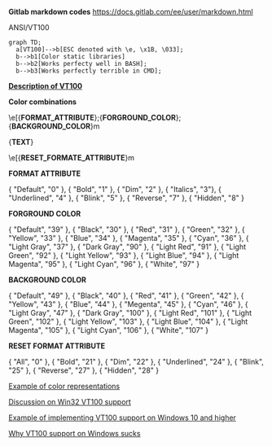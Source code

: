 **Gitlab markdown codes**
https://docs.gitlab.com/ee/user/markdown.html

ANSI/VT100


```mermaid
graph TD;
  a[VT100]-->b[ESC denoted with \e, \x1B, \033];
  b-->b1[Color static libraries]
  b-->b2[Works perfecty well in BASH];
  b-->b3[Works perfectly terrible in CMD];
```
[**Description of VT100**](https://misc.flogisoft.com/bash/tip_colors_and_formatting)

**Color combinations**
>>>
\e[{**FORMAT_ATTRIBUTE**};{**FORGROUND_COLOR**};{**BACKGROUND_COLOR**}m

{**TEXT**}

\e[{**RESET_FORMATE_ATTRIBUTE**}m
>>>

**FORMAT ATTRIBUTE**
>>>
 { "Default", "0" },
 { "Bold", "1" },
 { "Dim", "2" },
 { "Italics", "3"},
 { "Underlined", "4" },
 { "Blink", "5" },
 { "Reverse", "7" },
 { "Hidden", "8" }
>>>
**FORGROUND COLOR**
>>>
 { "Default", "39" },
 { "Black", "30" },
 { "Red", "31" },
 { "Green", "32" },
 { "Yellow", "33" },
 { "Blue", "34" },
 { "Magenta", "35" },
 { "Cyan", "36" },
 { "Light Gray", "37" },
 { "Dark Gray", "90" },
 { "Light Red", "91" },
 { "Light Green", "92" },
 { "Light Yellow", "93" },
 { "Light Blue", "94" },
 { "Light Magenta", "95" },
 { "Light Cyan", "96" },
 { "White", "97" }
>>>
**BACKGROUND COLOR**
>>>
 { "Default", "49" },
 { "Black", "40" },
 { "Red", "41" },
 { "Green", "42" },
 { "Yellow", "43" },
 { "Blue", "44" },
 { "Megenta", "45" },
 { "Cyan", "46" },
 { "Light Gray", "47" },
 { "Dark Gray", "100" },
 { "Light Red", "101" },
 { "Light Green", "102" },
 { "Light Yellow", "103" },
 { "Light Blue", "104" },
 { "Light Magenta", "105" },
 { "Light Cyan", "106" },
 { "White", "107" }
>>>
**RESET FORMAT ATTRIBUTE**
>>>
 { "All", "0" },
 { "Bold", "21" },
 { "Dim", "22" },
 { "Underlined", "24" },
 { "Blink", "25" },
 { "Reverse", "27" },
 { "Hidden", "28" }
>>>
[Example of color representations](https://gist.github.com/Prakasaka/219fe5695beeb4d6311583e79933a009)

[Discussion on Win32 VT100 support](https://stackoverflow.com/questions/16755142/how-to-make-win32-console-recognize-ansi-vt100-escape-sequences)

[Example of implementing VT100 support on Windows 10 and higher](https://solarianprogrammer.com/2019/04/08/c-programming-ansi-escape-codes-windows-macos-linux-terminals/)

[Why VT100 support on Windows sucks](https://stackoverflow.com/questions/51680709/colored-text-output-in-powershell-console-using-ansi-vt100-codes)
